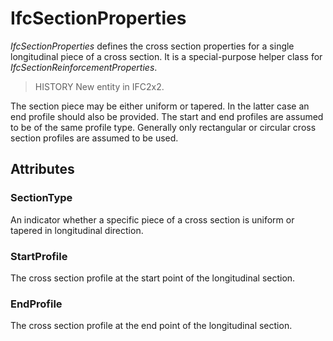 # IfcSectionProperties

_IfcSectionProperties_ defines the cross section properties for a single longitudinal piece of a cross section. It is a special-purpose helper class for _IfcSectionReinforcementProperties_.
<!-- end of short definition -->

> HISTORY New entity in IFC2x2.

The section piece may be either uniform or tapered. In the latter case an end profile should also be provided. The start and end profiles are assumed to be of the same profile type. Generally only rectangular or circular cross section profiles are assumed to be used.

## Attributes

### SectionType
An indicator whether a specific piece of a cross section is uniform or tapered in longitudinal direction.

### StartProfile
The cross section profile at the start point of the longitudinal section.

### EndProfile
The cross section profile at the end point of the longitudinal section.
